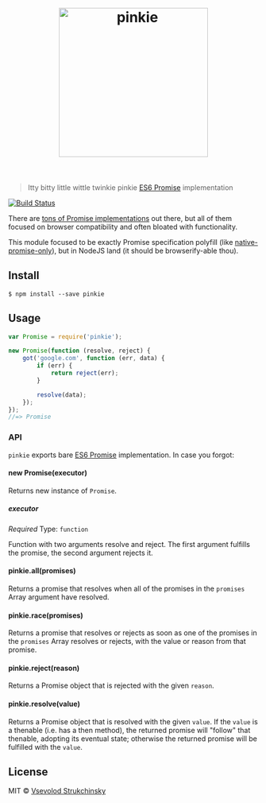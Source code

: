 <h1 align="center">
	<br>
	<img width="300" src="https://rawgit.com/floatdrop/pinkie/master/media/logo.png" alt="pinkie">
	<br>
	<br>
</h1>

> Itty bitty little wittle twinkie pinkie [ES6 Promise](https://people.mozilla.org/~jorendorff/es6-draft.html#sec-promise-objects) implementation

[![Build Status](https://travis-ci.org/floatdrop/pinkie.svg?branch=master)](https://travis-ci.org/floatdrop/pinkie)

There are [tons of Promise implementations](https://github.com/sorrycc/awesome-javascript#control-flow) out there, but all of them focused on browser compatibility and often bloated with functionality.

This module focused to be exactly Promise specification polyfill (like [native-promise-only](https://github.com/getify/native-promise-only)), but in NodeJS land (it should be browserify-able thou).


## Install

```
$ npm install --save pinkie
```


## Usage

```js
var Promise = require('pinkie');

new Promise(function (resolve, reject) {
	got('google.com', function (err, data) {
		if (err) {
			return reject(err);
		}

		resolve(data);
	});
});
//=> Promise
```


### API

`pinkie` exports bare [ES6 Promise](https://people.mozilla.org/~jorendorff/es6-draft.html#sec-promise-objects) implementation. In case you forgot:

#### new Promise(executor)

Returns new instance of `Promise`.

##### executor

*Required*
Type: `function`

Function with two arguments resolve and reject. The first argument fulfills the promise, the second argument rejects it.

#### pinkie.all(promises)

Returns a promise that resolves when all of the promises in the `promises` Array argument have resolved.

#### pinkie.race(promises)

Returns a promise that resolves or rejects as soon as one of the promises in the `promises` Array resolves or rejects, with the value or reason from that promise.

#### pinkie.reject(reason)

Returns a Promise object that is rejected with the given `reason`.

#### pinkie.resolve(value)

Returns a Promise object that is resolved with the given `value`. If the `value` is a thenable (i.e. has a then method), the returned promise will "follow" that thenable, adopting its eventual state; otherwise the returned promise will be fulfilled with the `value`.

## License

MIT © [Vsevolod Strukchinsky](http://github.com/floatdrop)
